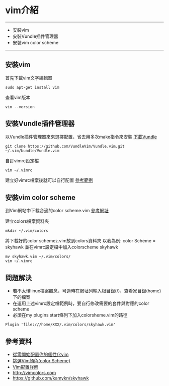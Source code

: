 # vim介紹
-------------
- 安裝vim
- 安裝Vundle插件管理器
- 安裝vim color scheme
-------------
## 安裝vim
首先下載vim文字編輯器

```
sudo apt-get install vim
```
查看vim版本

```
vim --version
```

## 安裝Vundle插件管理器
以Vundle插件管理器來來選擇配置，省去用多次make指令來安裝
[下載Vundle](https://github.com/VundleVim/Vundle.vim)

```
git clone https://github.com/VundleVim/Vundle.vim.git ~/.vim/bundle/Vundle.vim
```

自訂vimrc設定檔

```
vim ~/.vimrc
```

建立好vimrc檔案後就可以自行配置
[參考範例](https://www.linuxidc.com/Linux/2017-09/147109.htm)


## 安裝vim color scheme

到Vim網站中下載合適的color scheme.vim
[參考網址](http://vimcolors.com)

建立colors檔案資料夾

```
mkdir ~/.vim/colors
```

將下載好的color schemez.vim放到colors資料夾
以我為例: color Scheme = skyhawk
並在vimrc設定檔中加入colorscheme skyhawk

```
mv skyhawk.vim ~/.vim/colors/
vim ~/.vimrc
```

## 問題解決
- 若不太懂linux檔案觀念，可適時在網址列輸入根目錄(/)，查看家目錄(home)下的檔案
- 在運用上述vimrc設定檔範例時，要自行修改需要的套件與對應的color scheme
- 必須在my plugins start條列下加入colorsheme.vim的路徑

```
Plugin 'file:///home/XXX/.vim/colors/skyhawk.vim'
```

## 參考資料
- [從零開始配置你的個性化vim](https://saul-mirone.github.io/2017/06/20/vim-config/#vim-cha-jian-pei-zhi-bu-fen)
- [挑選Vim顏色(color Scheme)](https://blog.longwin.com.tw/2009/03/choose-vim-color-scheme-2009/)
- [Vim配置詳解](https://www.linuxidc.com/Linux/2017-09/147109.htm)
- <http://vimcolors.com>
- <https://github.com/kamykn/skyhawk>

